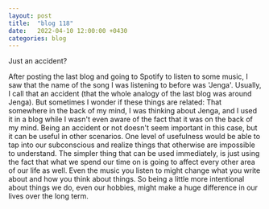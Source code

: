 ```yaml
---
layout: post
title:  "blog 118"
date:   2022-04-10 12:00:00 +0430
categories: blog
---
```


Just an accident?

After posting the last blog and going to Spotify to listen to some music, I saw that the name of the song I was listening to before was 'Jenga'. Usually, I call that an accident (that the whole analogy of the last blog was around Jenga). But sometimes I wonder if these things are related: That somewhere in the back of my mind, I was thinking about Jenga, and I used it in a blog while I wasn't even aware of the fact that it was on the back of my mind. Being an accident or not doesn't seem important in this case, but it can be useful in other scenarios. One level of usefulness would be able to tap into our subconscious and realize things that otherwise are impossible to understand. The simpler thing that can be used immediately, is just using the fact that what we spend our time on is going to affect every other area of our life as well. Even the music you listen to might change what you write about and how you think about things. So being a little more intentional about things we do, even our hobbies, might make a huge difference in our lives over the long term.
